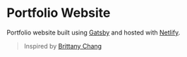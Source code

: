 # Portfolio Website

Portfolio website built using [Gatsby](https://www.gatsbyjs.org/) and hosted with [Netlify](https://www.netlify.com/).

> Inspired by [Brittany Chang](https://github.com/bchiang7/)
